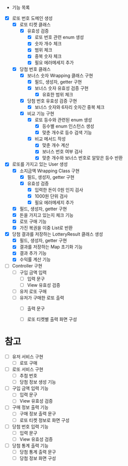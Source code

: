 - 기능 목록
- [x] 로또 번호 도메인 생성
    - [x] 로또 티켓 클래스
        - [x] 유효성 검증
            - [x] 로또 번호 관련 enum 생성
            - [x] 숫자 개수 체크
            - [x] 범위 체크
            - [x] 중복 숫자 체크
            - [x] 필요 에러메세지 추가
    - [x] 당첨 번호 클래스
        - [x] 보너스 숫자 Wrapping 클래스 구현
            - [x] 필드, 생성자, getter 구현
            - [x] 보너스 숫자 유효성 검증 구현
                - [x] 유효한 범위 체크
        - [x] 당첨 번호 유효성 검증 구현
            - [x] 보너스 숫자와 6자리 숫자간 중복 체크
        - [x] 비교 기능 구현
            - [x] 로또 등수와 관련된 enum 생성
                - [x] 등수별 enum 인스턴스 생성
                - [x] 맞춘 개수로 등수 검색 기능
            - [x] 비교 메서드 작성
                - [x] 맞춘 개수 계산
                - [x] 보너스 번호 여부 검사
                - [x] 맞춘 개수와 보너스 번호로 알맞은 등수 반환
- [x] 로또를 가지고 있는 User 생성
    - [x] 소지금액 Wrapping Class 구현
        - [x] 필드, 생성자, getter 구현
        - [x] 유효성 검증
            - [x] 입력한 돈이 0원 인지 검사
            - [x] 1000원 단위 검사
            - [x] 필요 에러메세지 추가
    - [x] 필드, 생성자, getter 구현
    - [x] 돈을 가지고 있는지 체크 기능
    - [x] 로또 구매 기능
    - [x] 가진 복권을 이중 List로 반환
- [x] 당첨 결과를 저장하는 LotteryResult 클래스 생성
    - [x] 필드, 생성자, getter 구현
    - [x] 결과를 저장하는 Map 초기화 기능
    - [x] 결과 추가 기능
    - [x] 수익률 계산 기능
- [ ] Controller 구현
    - [ ] 구입 금액 입력
        - [ ] 입력 문구
        - [ ] View 유효성 검증
    - [ ] 유저 로또 구매
    - [ ] 유저가 구매한 로또 출력
        - [ ] 출력 문구
        - [ ] 로또 티켓별 출력 화면 구성


# 참고 
- [ ] 유저 서비스 구현
    - [ ] 로또 구매
- [ ] 로또 서비스 구현
    - [ ] 추첨 번호
    - [ ] 당첨 정보 생성 기능
- [ ] 구입 금액 입력 기능
    - [ ] 입력 문구
    - [ ] View 유효성 검증
- [ ] 구매 정보 출력 기능
    - [ ] 구매 정보 출력 문구
    - [ ] 로또 티켓 정보로 화면 구성
- [ ] 당첨 번호 입력 기능
    - [ ] 입력 문구
    - [ ] View 유효성 검증
- [ ] 당첨 통계 출력 기능
    - [ ] 당첨 통계 출력 문구
    - [ ] 당첨 정보 화면 구성
